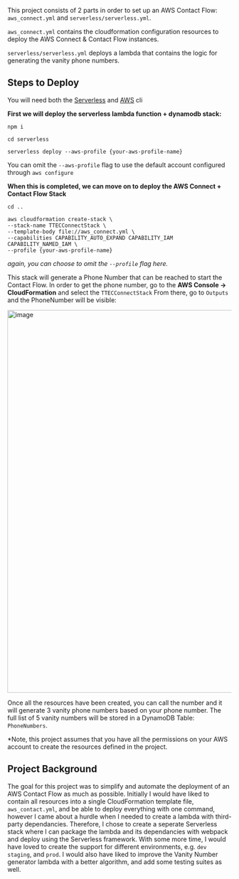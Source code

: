 This project consists of 2 parts in order to set up an AWS Contact Flow: `aws_connect.yml` and `serverless/serverless.yml`.

`aws_connect.yml` contains the cloudformation configuration resources to deploy the AWS Connect & Contact Flow instances.

`serverless/serverless.yml` deploys a lambda that contains the logic for generating the vanity phone numbers.

## Steps to Deploy

You will need both the [Serverless](https://www.serverless.com/framework/docs/getting-started) and [AWS](https://docs.aws.amazon.com/cli/latest/userguide/getting-started-install.html) cli


  **First we will deploy the serverless lambda function + dynamodb stack:**
  
    npm i
    
    cd serverless
    
    serverless deploy --aws-profile {your-aws-profile-name}
  You can omit the `--aws-profile` flag to use the default account configured through `aws configure`

  **When this is completed, we can move on to deploy the AWS Connect + Contact Flow Stack**
   
    cd ..
    
    aws cloudformation create-stack \
    --stack-name TTECConnectStack \
    --template-body file://aws_connect.yml \
    --capabilities CAPABILITY_AUTO_EXPAND CAPABILITY_IAM CAPABILITY_NAMED_IAM \
    --profile {your-aws-profile-name}
    
  *again, you can choose to omit the `--profile` flag here.*

  This stack will generate a Phone Number that can be reached to start the Contact Flow. In order to get the phone number, go to the **AWS Console -> CloudFormation** and select the `TTECConnectStack`
  From there, go to `Outputs` and the PhoneNumber will be visible:

  <img width="861" alt="image" src="https://github.com/adrielarce/aws-connect-contact-flow/assets/47565489/8d55dbee-7f58-41c8-b8a9-643f1e4e01d7">

Once all the resources have been created, you can call the number and it will generate 3 vanity phone numbers based on your phone number. The full list of 5 vanity numbers will be stored in a DynamoDB Table: `PhoneNumbers`.

*Note, this project assumes that you have all the permissions on your AWS account to create the resources defined in the project.



## Project Background
The goal for this project was to simplify and automate the deployment of an AWS Contact Flow as much as possible. Initially I would have liked to contain all resources into a single CloudFormation template file, `aws_contact.yml`, and be able to deploy everything with one command, however I came about a hurdle when I needed to create a lambda with third-party dependancies. Therefore, I chose to create a seperate Serverless stack where I can package the lambda and its dependancies with webpack and deploy using the Serverless framework.
With some more time, I would have loved to create the support for different environments, e.g. `dev` `staging`, and `prod`. I would also have liked to improve the Vanity Number generator lambda with a better algorithm, and add some testing suites as well.


